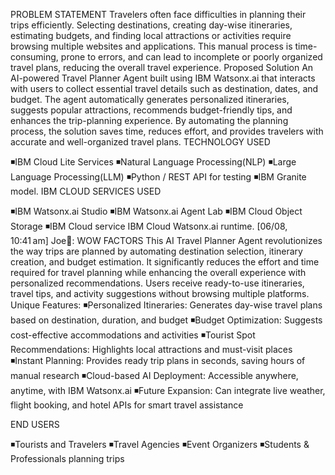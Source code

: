 PROBLEM STATEMENT
Travelers often face difficulties in planning their trips efficiently. Selecting destinations, creating day-wise itineraries, estimating budgets, and finding local attractions or activities require browsing multiple websites and applications. This manual process is time-consuming, prone to errors, and can lead to incomplete or poorly organized travel plans, reducing the overall travel experience.
Proposed Solution
An AI-powered Travel Planner Agent built using IBM Watsonx.ai that interacts with users to collect essential travel details such as destination, dates, and budget. The agent automatically generates personalized itineraries, suggests popular attractions, recommends budget-friendly tips, and enhances the trip-planning experience. By automating the planning process, the solution saves time, reduces effort, and provides travelers with accurate and well-organized travel plans.
TECHNOLOGY  USED

◾IBM Cloud Lite Services
◾Natural Language Processing(NLP)
◾Large Language Processing(LLM)
◾Python / REST API for testing
◾IBM Granite model.
IBM CLOUD SERVICES USED

◾IBM Watsonx.ai Studio
◾IBM Watsonx.ai Agent Lab
◾IBM Cloud Object Storage
◾IBM Cloud service
IBM Cloud Watsonx.ai runtime.
[06/08, 10:41 am] Joe💫: WOW FACTORS
This AI Travel Planner Agent revolutionizes the way trips are planned by automating destination selection, itinerary creation, and budget estimation. It significantly reduces the effort and time required for travel planning while enhancing the overall experience with personalized recommendations. Users receive ready-to-use itineraries, travel tips, and activity suggestions without browsing multiple platforms.
Unique Features:
◾Personalized Itineraries: Generates day-wise travel plans based on destination, duration, and budget
◾Budget Optimization: Suggests cost-effective accommodations and activities
◾Tourist Spot Recommendations: Highlights local attractions and must-visit places
◾Instant Planning: Provides ready trip plans in seconds, saving hours of manual research
◾Cloud-based AI Deployment: Accessible anywhere, anytime, with IBM Watsonx.ai
◾Future Expansion: Can integrate live weather, flight booking, and hotel APIs for smart travel assistance

END USERS


◾Tourists and Travelers
◾Travel Agencies
◾Event Organizers
◾Students & Professionals planning trips
